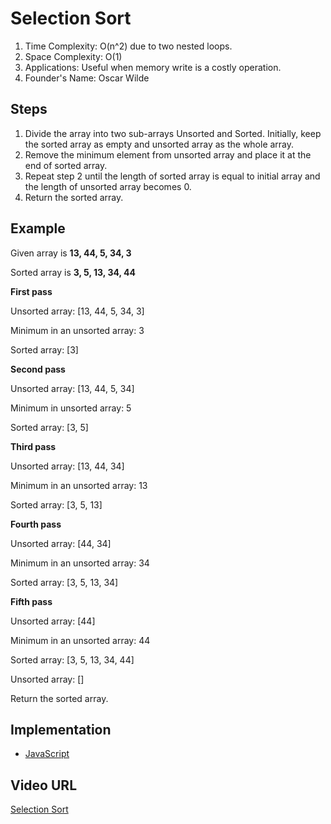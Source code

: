 # Selection Sort

1. Time Complexity: O(n^2) due to two nested loops. 
2. Space Complexity: O(1)
3. Applications: Useful when memory write is a costly operation.
4. Founder's Name: Oscar Wilde

## Steps

1. Divide the array into two sub-arrays Unsorted and Sorted. Initially, keep the sorted array as empty and unsorted array as the whole array.
2. Remove the minimum element from unsorted array and place it at the end of sorted array.
3. Repeat step 2 until the length of sorted array is equal to initial array and the length of unsorted array becomes 0.
4. Return the sorted array.

## Example

Given array is
**13, 44, 5, 34, 3**

Sorted array is
**3, 5, 13, 34, 44**

**First pass**

Unsorted array: [13, 44, 5, 34, 3]

Minimum in an unsorted array: 3

Sorted array: [3]

**Second pass**

Unsorted array: [13, 44, 5, 34]

Minimum in unsorted array: 5

Sorted array: [3, 5]

**Third pass**

Unsorted array: [13, 44, 34]

Minimum in an unsorted array: 13

Sorted array: [3, 5, 13]

**Fourth pass**

Unsorted array: [44, 34]

Minimum in an unsorted array: 34

Sorted array: [3, 5, 13, 34]

**Fifth pass**

Unsorted array: [44]

Minimum in an unsorted array: 44

Sorted array: [3, 5, 13, 34, 44]



Unsorted array: []

Return the sorted array.

## Implementation

- [JavaScript](../../../algorithms/JavaScript/src/sorting/selection-sort.js)

## Video URL

[Selection Sort](https://www.youtube.com/watch?v=GUDLRan2DWM&list=PL2_aWCzGMAwKedT2KfDMB9YA5DgASZb3U&index=2)
